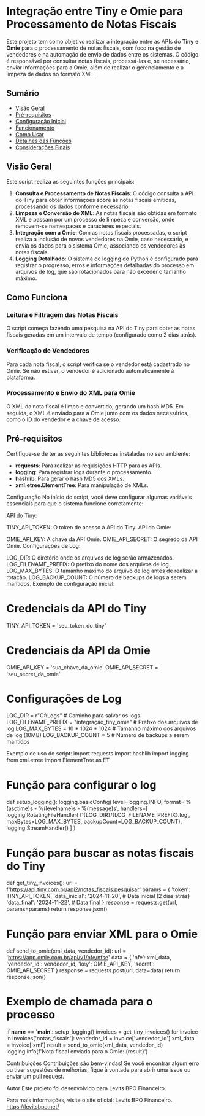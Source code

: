 # Integração entre Tiny e Omie para Processamento de Notas Fiscais

Este projeto tem como objetivo realizar a integração entre as APIs do **Tiny** e **Omie** para o processamento de notas fiscais, com foco na gestão de vendedores e na automação de envio de dados entre os sistemas. O código é responsável por consultar notas fiscais, processá-las e, se necessário, enviar informações para a Omie, além de realizar o gerenciamento e a limpeza de dados no formato XML.

## Sumário

- [Visão Geral](#visão-geral)
- [Pré-requisitos](#pré-requisitos)
- [Configuração Inicial](#configuração-inicial)
- [Funcionamento](#funcionamento)
- [Como Usar](#como-usar)
- [Detalhes das Funções](#detalhes-das-funções)
- [Considerações Finais](#considerações-finais)

## Visão Geral

Este script realiza as seguintes funções principais:

1. **Consulta e Processamento de Notas Fiscais**: O código consulta a API do Tiny para obter informações sobre as notas fiscais emitidas, processando os dados conforme necessário.
2. **Limpeza e Conversão de XML**: As notas fiscais são obtidas em formato XML e passam por um processo de limpeza e conversão, onde removem-se namespaces e caracteres especiais.
3. **Integração com a Omie**: Com as notas fiscais processadas, o script realiza a inclusão de novos vendedores na Omie, caso necessário, e envia os dados para o sistema Omie, associando os vendedores às notas fiscais.
4. **Logging Detalhado**: O sistema de logging do Python é configurado para registrar o progresso, erros e informações detalhadas do processo em arquivos de log, que são rotacionados para não exceder o tamanho máximo.
## Como Funciona

### Leitura e Filtragem das Notas Fiscais
O script começa fazendo uma pesquisa na API do Tiny para obter as notas fiscais geradas em um intervalo de tempo (configurado como 2 dias atrás).

### Verificação de Vendedores
Para cada nota fiscal, o script verifica se o vendedor está cadastrado no Omie. Se não estiver, o vendedor é adicionado automaticamente à plataforma.

### Processamento e Envio do XML para Omie
O XML da nota fiscal é limpo e convertido, gerando um hash MD5. Em seguida, o XML é enviado para a Omie junto com os dados necessários, como o ID do vendedor e a chave de acesso.

## Pré-requisitos

Certifique-se de ter as seguintes bibliotecas instaladas no seu ambiente:

- **requests**: Para realizar as requisições HTTP para as APIs.
- **logging**: Para registrar logs durante o processamento.
- **hashlib**: Para gerar o hash MD5 dos XMLs.
- **xml.etree.ElementTree**: Para manipulação de XMLs.

Configuração
No início do script, você deve configurar algumas variáveis essenciais para que o sistema funcione corretamente:

API do Tiny:

TINY_API_TOKEN: O token de acesso à API do Tiny.
API do Omie:

OMIE_API_KEY: A chave da API Omie.
OMIE_API_SECRET: O segredo da API Omie.
Configurações de Log:

LOG_DIR: O diretório onde os arquivos de log serão armazenados.
LOG_FILENAME_PREFIX: O prefixo do nome dos arquivos de log.
LOG_MAX_BYTES: O tamanho máximo do arquivo de log antes de realizar a rotação.
LOG_BACKUP_COUNT: O número de backups de logs a serem mantidos.
Exemplo de configuração inicial:

# Credenciais da API do Tiny
TINY_API_TOKEN = 'seu_token_do_tiny'

# Credenciais da API da Omie
OMIE_API_KEY = 'sua_chave_da_omie'
OMIE_API_SECRET = 'seu_secret_da_omie'

# Configurações de Log
LOG_DIR = r"C:\Logs"  # Caminho para salvar os logs
LOG_FILENAME_PREFIX = "integração_tiny_omie"  # Prefixo dos arquivos de log
LOG_MAX_BYTES = 10 * 1024 * 1024  # Tamanho máximo dos arquivos de log (10MB)
LOG_BACKUP_COUNT = 5  # Número de backups a serem mantidos

Exemplo de uso do script:
import requests
import hashlib
import logging
from xml.etree import ElementTree as ET

# Função para configurar o log
def setup_logging():
    logging.basicConfig(
        level=logging.INFO,
        format='%(asctime)s - %(levelname)s - %(message)s',
        handlers=[
            logging.RotatingFileHandler(
                f'{LOG_DIR}/{LOG_FILENAME_PREFIX}.log', maxBytes=LOG_MAX_BYTES, backupCount=LOG_BACKUP_COUNT),
            logging.StreamHandler()
        ]
    )

# Função para buscar as notas fiscais do Tiny
def get_tiny_invoices():
    url = f'https://api.tiny.com.br/api2/notas_fiscais.pesquisar'
    params = {
        'token': TINY_API_TOKEN,
        'data_inicial': '2024-11-20',  # Data inicial (2 dias atrás)
        'data_final': '2024-11-22',    # Data final
    }
    response = requests.get(url, params=params)
    return response.json()

# Função para enviar XML para o Omie
def send_to_omie(xml_data, vendedor_id):
    url = 'https://app.omie.com.br/api/v1/nfe/nfse'
    data = {
        'nfe': xml_data,
        'vendedor_id': vendedor_id,
        'key': OMIE_API_KEY,
        'secret': OMIE_API_SECRET
    }
    response = requests.post(url, data=data)
    return response.json()

# Exemplo de chamada para o processo
if __name__ == '__main__':
    setup_logging()
    invoices = get_tiny_invoices()
    for invoice in invoices['notas_fiscais']:
        vendedor_id = invoice['vendedor_id']
        xml_data = invoice['xml']
        result = send_to_omie(xml_data, vendedor_id)
        logging.info(f'Nota fiscal enviada para o Omie: {result}')


Contribuições
Contribuições são bem-vindas! Se você encontrar algum erro ou tiver sugestões de melhorias, fique à vontade para abrir uma issue ou enviar um pull request.

Autor
Este projeto foi desenvolvido para Levits BPO Financeiro.

Para mais informações, visite o site oficial: Levits BPO Financeiro. https://levitsbpo.net/
